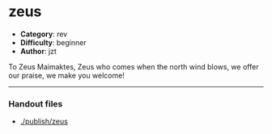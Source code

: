 zeus
======================

- **Category**: rev
- **Difficulty**: beginner
- **Author**: jzt

To Zeus Maimaktes, Zeus who comes when the north wind blows, we offer our praise, we make you welcome!

---

### Handout files

- [./publish/zeus](./publish/zeus)
